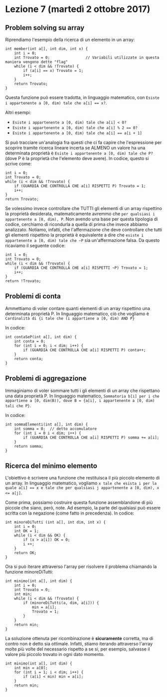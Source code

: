 # Lezione 7 (martedì 2 ottobre 2017)

## Problem solving su array
Riprendiamo l'esempio della ricerca di un elemento in un array:
```
int member(int a[], int dim, int x) {
    int i = 0;
    int Trovato = 0;                // Variabili utilizzate in questa maniera vengono dette "flag"
    while (i < dim && !Trovato) {
        if (a[i] == x) Trovato = 1;
        i++;
    }
    return Trovato;
}
```
Questa funzione può essere tradotta, in linguaggio matematico, con `Esiste i appartenente a [0, dim) tale che a[i] == x?`.

Altri esempi:
* `Esiste i appartenente a [0, dim) tale che a[i] < 0?`
* `Esiste i appartenente a [0, dim) tale che a[i] % 2 == 0?`
* `Esiste i appartenente a [0, dim) tale che a[i] == a[i + 1]`

Si può tracciare un'analogia fra questi che ci fa capire che l'espressione per scoprire tramite ricerca lineare incerta se ALMENO un valore ha una determinata proprietà è `Esiste i appartenente a [0, dim) tale che P?` (dove P è la proprietà che l'elemento deve avere). In codice, questo si scrive come:
```
int i = 0;
int Trovato = 0;
while (i < dim && !Trovato) {
    if (GUARDIA CHE CONTROLLA CHE a[i] RISPETTI P) Trovato = 1;
    i++;
}
return Trovato;
```

Se volessimo invece controllare che TUTTI gli elementi di un array rispettino la proprietà desiderata, matematicamente avremmo che `per qualsiasi i appartenente a [0, dim), P`. Non avendo una base per questa tipologia di codice, cerchiamo di ricondurla a quella di prima che invece abbiamo analizzato. Notiamo, infatti, che l'affermazione che deve controllare che tutti gli elementi rispettino la proprietà è equivalente a dire che `esiste i appartenente a [0, dim) tale che ~P` sia un'affermazione falsa. Da questo ricaviamo il seguente codice:
```
int i = 0;
int Trovato = 0;
while (i < dim && !Trovato) {
    if (GUARDIA CHE CONTROLLA CHE a[i] RISPETTI ~P) Trovato = 1;
    i++;
}
return !Trovato;
```

## Problemi di conta
Ammettiamo di voler contare quanti elementi di un array rispettino una determinata proprietà P. In linguaggio matematico, ciò che vogliamo è `Cardinalità di {i tale che (i appartiene a [0, dim) AND P}`

In codice:
```
int contaSeP(int a[], int dim) {
    int conta = 0;
    for (int i = 0; i < dim; i++) {
        if (GUARDIA CHE CONTROLLA CHE a[i] RISPETTI P) conta++;
    }
    return conta;
}
```

## Problemi di aggregazione
Immaginiamo di voler sommare tutti i gli elementi di un array che rispettano una data proprietà P. In linguaggio matematico, `Sommatoria b[i] per i che appartiene a [0, dim(B)), dove B = {a[i], i appartenente a [0, dim) tali che P}`.

In codice:
```
int sommaElementi(int a[], int dim) {
    int somma = 0;  // detto accomulatore
    for (int i = 0 i < dim; i++) {
        if (GUARDIA CHE CONTROLLA CHE a[i] RISPETTI P) somma += a[i];
    }
    return somma;
}
```

## Ricerca del minimo elemento
L'obiettivo è scrivere una funzione che restituisca il più piccolo elemento di un array. In linguaggio matematico, vogliamo `x tale che esista i per la quale a[i] == x e tale che per qualsiasi j appartenente a [0, dim), x <= a[j]`.

Come prima, possiamo costruire questa funzione assemblandone di più piccole che siano, però, note. Ad esempio, la parte del qualsiasi può essere scritta con la negazione (come fatto in precedenza). In codice:
```
int minoreDiTutti (int a[], int dim, int x) {
    int i = 0;
    int OK = 1;
    while (i < dim && OK) {
        if (x > a[i]) OK = 0;
        i ++;
    }
    return OK;
}
```

Ora si può iterare attraverso l'array per risolvere il problema chiamando la funzione minoreDiTutti:
```
int minimo(int a[], int dim) {
    int i = 0;
    int Trovato = 0;
    int min;
    while (i < dim && !Trovato) {
        if (minoreDiTutti(a, dim, a[i])) {
            min = a[i];
            Trovato = 1;
        }
    }
    return min;
}
```

La soluzione ottenuta per ricombinazione è **sicuramente** corretta, ma di contro non è detto sia ottimale. Infatti, stiamo iterando attraverso l'array molte più volte del necessario rispetto a se si, per esempio, salvasse il valore più piccolo trovato in ogni dato momento.
```
int minimo(int a[], int dim) {
    int min = a[0];
    for (int i = 1; i < dim; i++) {
        if (a[i] < min) min = a[i];
    }
    return min;
}
```